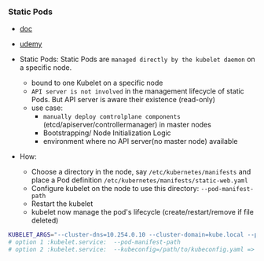### Static Pods

- [doc](https://kubernetes.io/docs/tasks/configure-pod-container/static-pod/)
- [udemy](https://www.udemy.com/course/certified-kubernetes-administrator-with-practice-tests/learn/lecture/14863335#overview)

- Static Pods: Static Pods are `managed directly by the kubelet daemon` on a specific node.

  - bound to one Kubelet on a specific node
  - `API server is not involved` in the management lifecycle of static Pods. But API server is aware their existence (read-only)
  - use case:
    - `manually deploy comtrolplane components` (etcd/apiserver/controllermanager) in master nodes
    - Bootstrapping/ Node Initialization Logic
    - environment where no API server(no master node) available

- How:
  - Choose a directory in the node, say `/etc/kubernetes/manifests` and place a Pod definition `/etc/kubernetes/manifests/static-web.yaml`
  - Configure kubelet on the node to use this directory: `--pod-manifest-path`
  - Restart the kubelet
  - kubelet now manage the pod's lifecycle (create/restart/remove if file deleted)

```bash
KUBELET_ARGS="--cluster-dns=10.254.0.10 --cluster-domain=kube.local --pod-manifest-path=/etc/kubernetes/manifests/"
# option 1 :kubelet.service:  --pod-manifest-path
# option 2 :kubelet.service:  --kubeconfig=/path/to/kubeconfig.yaml => kubeconfig.yaml: staticPodPath
```
